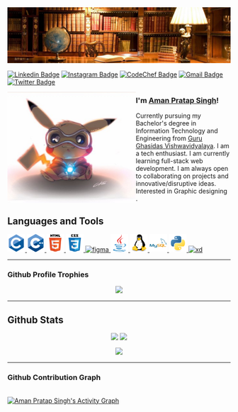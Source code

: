 <img src="https://github.com/Aman1605/Aman1605/blob/main/Photos/education-university-college-books-1584x396.jpg">

[![Linkedin Badge](https://img.shields.io/badge/-LinkedIn-5ce1e6?style=flat-square&logo=Linkedin&logoColor=050a30&link=https://www.linkedin.com/in/aman-pratap-singh-a45106241/)](https://www.linkedin.com/in/aman-pratap-singh-a45106241/)
[![Instagram Badge](https://img.shields.io/badge/-Instagram-050a30?style=flat-square&logo=instagram&logoColor=white&link=https://www.instagram.com/amanpratapsingh_._/)](https://www.instagram.com/amanpratapsingh_._/)
[![CodeChef Badge](https://img.shields.io/badge/-CodeChef-5ce1e6?style=flat-square&logo=CodeChef&logoColor=050a30&link=https://www.codechef.com/users/amanpratap1932)](https://www.codechef.com/users/amanpratap1932)
[![Gmail Badge](https://img.shields.io/badge/-Gmail-050a30?style=flat-square&logo=Gmail&logoColor=white&link=mailto:amanpratap1932002@gmail.com)](mailto:amanprataps1932002@gmail.com)
[![Twitter Badge](https://img.shields.io/badge/-Twitter-5ce1e6?style=flat-square&logo=twitter&logoColor=050a30&link=https://twitter.com/AmanPratap1605)](https://twitter.com/AmanPratap1605)

<img align="left" width="290" height="250" alt="Aman Pratap Singh" src="https://github.com/Aman1605/Aman1605/blob/main/ab67706c0000bebbb886553c0bde46097e09c838.jfif">

### I'm <a href="https://www.linkedin.com/in/aman-pratap-singh-a45106241//" target="_blank">Aman Pratap Singh</a>!

Currently pursuing my Bachelor's degree in Information Technology and Engineering from [Guru Ghasidas Vishwavidyalaya](https://ggu.ac.in/). I am a tech enthusiast. I am currently learning full-stack web development. I am always open to collaborating on projects and innovative/disruptive ideas. Interested in Graphic designing .

## Languages and Tools

<p align="left"> <a href="https://www.cprogramming.com/" target="_blank"> <img src="https://raw.githubusercontent.com/devicons/devicon/master/icons/c/c-original.svg" alt="c" width="40" height="40"/> </a> <a href="https://www.w3schools.com/cpp/" target="_blank"> <img src="https://raw.githubusercontent.com/devicons/devicon/master/icons/cplusplus/cplusplus-original.svg" alt="cplusplus" width="40" height="40"/> </a> <a href="https://www.w3.org/html/" target="_blank"> <img src="https://raw.githubusercontent.com/devicons/devicon/master/icons/html5/html5-original-wordmark.svg" alt="html5" width="40" height="40"/> </a> <a href="https://www.w3schools.com/css/" target="_blank"> <img src="https://raw.githubusercontent.com/devicons/devicon/master/icons/css3/css3-original-wordmark.svg" alt="css3" width="40" height="40"/> </a> <a href="https://www.figma.com/" target="_blank"> <img src="https://www.vectorlogo.zone/logos/figma/figma-icon.svg" alt="figma" width="40" height="40"/> </a> <a href="https://www.java.com" target="_blank"> <img src="https://raw.githubusercontent.com/devicons/devicon/master/icons/java/java-original.svg" alt="java" width="40" height="40"/> </a> <a href="https://www.linux.org/" target="_blank"> <img src="https://raw.githubusercontent.com/devicons/devicon/master/icons/linux/linux-original.svg" alt="linux" width="40" height="40"/> </a> <a href="https://www.mysql.com/" target="_blank"> <img src="https://raw.githubusercontent.com/devicons/devicon/master/icons/mysql/mysql-original-wordmark.svg" alt="mysql" width="40" height="40"/> </a> <a href="https://www.python.org" target="_blank"> <img src="https://raw.githubusercontent.com/devicons/devicon/master/icons/python/python-original.svg" alt="python" width="40" height="40"/> </a> <a href="https://www.adobe.com/products/xd.html" target="_blank"> <img src="https://cdn.worldvectorlogo.com/logos/adobe-xd.svg" alt="xd" width="40" height="40"/> </a> </p>
  
---
### Github Profile Trophies
<div align="center">
  <img src="https://github-profile-trophy.vercel.app/?username=Aman1605&column=8&theme=white" />
</div>

---
## Github Stats

<p align="center">
    <img
        height="180em"
        src="https://github-readme-stats.vercel.app/api?username=Aman1605&show_icons=true&hide_border=true"
    />
    <img
        height="130em"
        src="https://github-readme-stats.vercel.app/api/top-langs/?username=Aman1605&show_icons=true&hide_border=true&layout=compact&langs_count=8"
   />
</p>
<p align="center">
  <img src="https://github-readme-streak-stats.herokuapp.com/?user=Aman1605&hide_border=true" height="180em" />
</p>

---
### Github Contribution Graph

<br/>
 <div>
 <a href="#"><img alt="Aman Pratap Singh's Activity Graph" src="https://activity-graph.herokuapp.com/graph?username=Aman1605&custom_title=Aman%20Pratap%20Singh%20Contribution%20Graph&bg_color=0D1117&color=5ce1e6&line=FFFFFF&point=5ce1e6&hide_border=true" /></a>
  <div> 
</div>
<br/>

